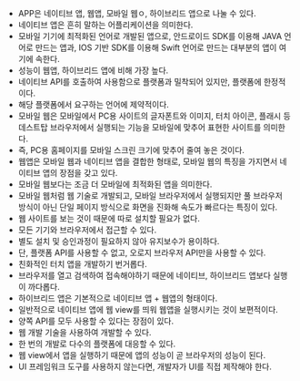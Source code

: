 - APP은 네이티브 앱, 웹앱, 모바일 웹ㅇ, 하이브리드 앱으로 나눌 수 있다.
- 네이티브 앱은 흔히 말하는 어플리케이션을 의미한다.
- 모바일 기기에 최적화된 언어로 개발된 앱으로, 안드로이드 SDK를 이용해 JAVA 언어로 만드는 앱과, IOS 기반 SDK를 이용해 Swift 언어로 만드는 대부분의 앱이 여기에 속한다.
- 성능이 웹앱, 하이브리드 앱에 비해 가장 높다.
- 네이티브 API를 호출하여 사용함으로 플랫폼과 밀착되어 있지만, 플랫폼에 한정적이다.
- 해당 플랫폼에서 요구하는 언어에 제약적이다.
- 모바일 웹은 모바일에서 PC용 사이트의 글자폰트와 이미지, 터치 아이콘, 플래시 등 데스트탑 브라우저에서 실행되는 기능을 모바일에 맞추어 표현한 사이트를 의미한다.
- 즉, PC용 홈페이지를 모바일 스크린 크기에 맞추어 줄여 놓은 것이다.
- 웹앱은 모바일 웹과 네이티브 앱을 결합한 형태로, 모바일 웹의 특징을 가지면서 네이티브 앱의 장점을 갖고 있다.
- 모바일 웹보다는 조금 더 모바일에 최적화된 앱을 의미한다.
- 모바일 웹처럼 웹 기술로 개발되고, 모바일 브라우저에서 실행되지만 풀 브라우저 방식이 아닌 단일 페이지 방식으로 화면을 진화해 속도가 빠르다는 특징이 있다.
- 웹 사이트를 보는 것이 때문에 따로 설치할 필요가 없다.
- 모든 기기와 브라우저에서 접근할 수 있다.
- 별도 설치 및 승인과정이 필요하지 않아 유지보수가 용이하다.
- 단, 플랫폼 API를 사용할 수 없고, 오로지 브라우저 API만을 사용할 수 있다.
- 친화적인 터치 앱을 개발하기 번거롭다.
- 브라우저를 열고 검색하여 접속해야하기 때문에 네이티브, 하이브리드 앱보다 실행이 까다롭다.
- 하이브리드 앱은 기본적으로 네이티브 앱 + 웹앱의 형태이다.
- 일반적으로 네이티브 앱에 웹 view를 띄워 웹앱을 실행시키는 것이 보편적이다.
- 양쪽 API를 모두 사용할 수 있다는 장점이 있다.
- 웹 개발 기술을 사용하여 개발할 수 있다.
- 한 번의 개발로 다수의 플랫폼에 대응할 수 있다.
- 웹 view에서 앱을 실행하기 때문에 앱의 성능이 곧 브라우저의 성능이 된다.
- UI 프레임워크 도구를 사용하지 않는다면, 개발자가 UI를 직접 제작해야 한다.
